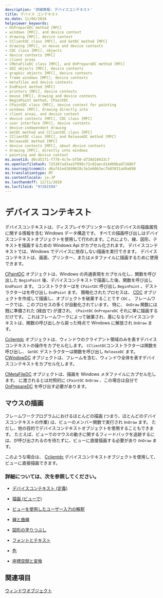 ```yaml
---
description: '詳細情報: デバイスコンテキスト'
title: デバイス コンテキスト
ms.date: 11/04/2016
helpviewer_keywords:
- OnPrepareDC method [MFC]
- windows [MFC], and device context
- drawing [MFC], device context
- CClientDC class [MFC], and GetDC method [MFC]
- drawing [MFC], in mouse and device contexts
- CDC class [MFC], objects
- device contexts [MFC]
- client areas
- CMetaFileDC class [MFC], and OnPrepareDC method [MFC]
- GDI objects [MFC], device contexts
- graphic objects [MFC], device contexts
- frame windows [MFC], device contexts
- metafiles and device contexts
- EndPaint method [MFC]
- printers [MFC], device contexts
- mouse [MFC], drawing and device contexts
- BeginPaint method, CPaintDC
- CPaintDC class [MFC], device context for painting
- windows [MFC], drawing directly into
- client areas, and device context
- device contexts [MFC], CDC class [MFC]
- user interface [MFC], device contexts
- device-independent drawing
- GetDC method and CClientDC class [MFC]
- CClientDC class [MFC], and ReleaseDC method [MFC]
- ReleaseDC method [MFC]
- device contexts [MFC], about device contexts
- drawing [MFC], directly into windows
- painting and device context
ms.assetid: d0cd51f1-f778-4c7e-bf50-d738d10433c7
ms.openlocfilehash: 725387ad3aa3f099c72c82aecd14d89bad7168bf
ms.sourcegitcommit: d6af41e42699628c3e2e6063ec7b03931a49a098
ms.translationtype: MT
ms.contentlocale: ja-JP
ms.lasthandoff: 12/11/2020
ms.locfileid: "97261594"
---
```

# <a name="device-contexts"></a>デバイス コンテキスト

デバイスコンテキストは、ディスプレイやプリンターなどのデバイスの描画属性に関する情報を含む Windows データ構造です。 すべての描画呼び出しはデバイスコンテキストオブジェクトを使用して行われます。これにより、線、図形、テキストを描画するための Windows Api がカプセル化されます。 デバイスコンテキストでは、Windows でデバイスに依存しない描画を実行できます。 デバイスコンテキストは、画面、プリンター、またはメタファイルに描画するために使用できます。

[CPaintDC](reference/cpaintdc-class.md) オブジェクトは、Windows の共通表現をカプセル化し、関数を呼び出した `BeginPaint` 後、デバイスコンテキストで描画した後、関数を呼び出し `EndPaint` ます。 コンストラクターはを `CPaintDC` 呼び出し `BeginPaint` 、デストラクターはを呼び出し `EndPaint` ます。 簡略化されたプロセスは、 [CDC](reference/cdc-class.md) オブジェクトを作成して描画し、オブジェクトを破棄することです `CDC` 。 フレームワークでは、このプロセスの多くが自動化されています。 特に、 `OnDraw` 関数には既に準備された (経由で) が渡され、 `CPaintDC` `OnPrepareDC` それに単に描画するだけです。 これはフレームワークによって破棄され、基になるデバイスコンテキストは、関数の呼び出しから戻った時点で Windows に解放され `OnDraw` ます。

[Cclientdc](reference/cclientdc-class.md) オブジェクトは、ウィンドウのクライアント領域のみを表すデバイスコンテキストの操作をカプセル化します。 `CClientDC`コンストラクターは関数を呼び出し、 `GetDC` デストラクターは関数を呼び出し `ReleaseDC` ます。 [CWindowDC](reference/cwindowdc-class.md) オブジェクトは、フレームを含む、ウィンドウ全体を表すデバイスコンテキストをカプセル化します。

[CMetaFileDC](reference/cmetafiledc-class.md) オブジェクトは、描画を Windows メタファイルにカプセル化します。 に渡されるとは対照的に `CPaintDC` `OnDraw` 、この場合は自分で [OnPrepareDC](reference/cview-class.md#onpreparedc) を呼び出す必要があります。

## <a name="mouse-drawing"></a>マウスの描画

フレームワークプログラムにおけるほとんどの描画 (つまり、ほとんどのデバイスコンテキストの作業) は、ビューのメンバー関数で実行され `OnDraw` ます。 ただし、他の目的でデバイスコンテキストオブジェクトを使用することもできます。 たとえば、ビューでのマウスの動きに関するフィードバックを追跡するには、が呼び出されるのを待たずに、ビューに直接描画する必要があり `OnDraw` ます。

このような場合は、 [Cclientdc](reference/cclientdc-class.md) デバイスコンテキストオブジェクトを使用して、ビューに直接描画できます。

### <a name="what-do-you-want-to-know-more-about"></a>詳細については、次を参照してください。

- [デバイスコンテキスト (定義)](/windows/win32/gdi/device-contexts)

- [描画 (ビューで)](drawing-in-a-view.md)

- [ビューを使用したユーザー入力の解釈](interpreting-user-input-through-a-view.md)

- [線と曲線](/windows/win32/gdi/lines-and-curves)

- [図形の塗りつぶし](/windows/win32/gdi/filled-shapes)

- [フォントとテキスト](/windows/win32/gdi/fonts-and-text)

- [色](/windows/win32/gdi/colors)

- [座標空間と変換](/windows/win32/gdi/coordinate-spaces-and-transformations)

## <a name="see-also"></a>関連項目

[ウィンドウオブジェクト](window-objects.md)
